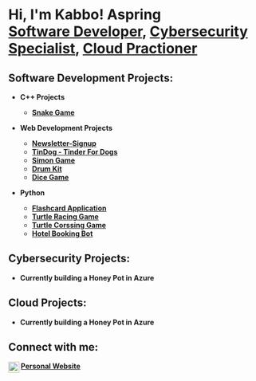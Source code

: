 <h1>Hi, I'm Kabbo! Aspring<br/><a href="https://www.linkedin.com/in/kabbo-sultan-27692729b/">Software Developer</a>, <a href="https://www.linkedin.com/in/kabbo-sultan-27692729b/">Cybersecurity Specialist</a>,  <a href="https://www.linkedin.com/in/kabbo-sultan-27692729b/">Cloud Practioner</a></h1>

<h2> Software Development Projects:</h2>

- <b>C++ Projects<b/>

  - [Snake Game](https://github.com/robinflew/Newsletter-Signup](https://github.com/robinflew/snakegame-ChiliFramework))

- <b>Web Development Projects</b>

  - [Newsletter-Signup](https://github.com/robinflew/Newsletter-Signup)
  - [TinDog - Tinder For Dogs](https://github.com/robinflew/tindog-TinderForDogs)
  - [Simon Game](https://github.com/robinflew/Simon-Game)
  - [Drum Kit](https://github.com/robinflew/Drum-Kit)
  - [Dice Game](https://github.com/robinflew/Dicee-Game)
    
- <b>Python</b>

  - [Flashcard Application](https://github.com/robinflew/flash-card)
  - [Turtle Racing Game](https://github.com/robinflew/TurtleRacing)
  - [Turtle Corssing Game](https://github.com/robinflew/Turtle-Crossing)
  - [Hotel Booking Bot](https://github.com/robinflew/Hotel-Booking)
    
<h2> Cybersecurity Projects:</h2>

- <b>Currently building a Honey Pot in Azure</b>

<h2> Cloud Projects:</h2>

- <b>Currently building a Honey Pot in Azure</b>


<h2> Connect with me:</h2>


[<img align="left" alt="KabboSultan | LinkedIn" width="22px" src="https://cdn.jsdelivr.net/npm/simple-icons@v3/icons/linkedin.svg" />][linkedin]

[linkedin]: https://www.linkedin.com/in/kabbo-sultan-27692729b/
<a href="kabbosultan.com">Personal Website</a>

<!--
**joshmadakor1/joshmadakor1** is a ✨ _special_ ✨ repository because its `README.md` (this file) appears on your GitHub profile.

Here are some ideas to get you started:

- 🔭 I’m currently working on ...
- 🌱 I’m currently learning ...
- 👯 I’m looking to collaborate on ...
- 🤔 I’m looking for help with ...
- 💬 Ask me about ...
- 📫 How to reach me: ...
- 😄 Pronouns: ...
- ⚡ Fun fact: ...
-->
